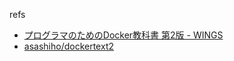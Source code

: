 refs
* [プログラマのためのDocker教科書 第2版 - WINGS](http://www.wings.msn.to/index.php/-/A-03/978-4-7981-5322-3/)
* [asashiho/dockertext2](https://github.com/asashiho/dockertext2)